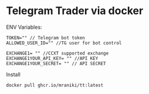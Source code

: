 # Telegram Trader via docker


ENV Variables:

    TOKEN="" // Telegram bot token
    ALLOWED_USER_ID="" //TG user for bot control
    
    EXCHANGE1= "" //CCXT supported exchange
    EXCHANGE1YOUR_API_KEY= "" //API KEY
    EXCHANGE1YOUR_SECRET= "" // API SECRET

Install

    docker pull ghcr.io/mraniki/tt:latest
